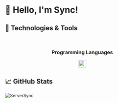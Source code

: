 # 👋 Hello, I'm Sync!



## 🚀 Technologies & Tools

<div align="center">
  <br/>

### Programming Languages

<p>
  <img src="https://img.shields.io/badge/Python-282c34?logo=python" height="25">
</p>



</div>

## 📈 GitHub Stats

![ServerSync](https://github-readme-stats.vercel.app/api?username=ServerSync&show_icons=true&theme=radical)



